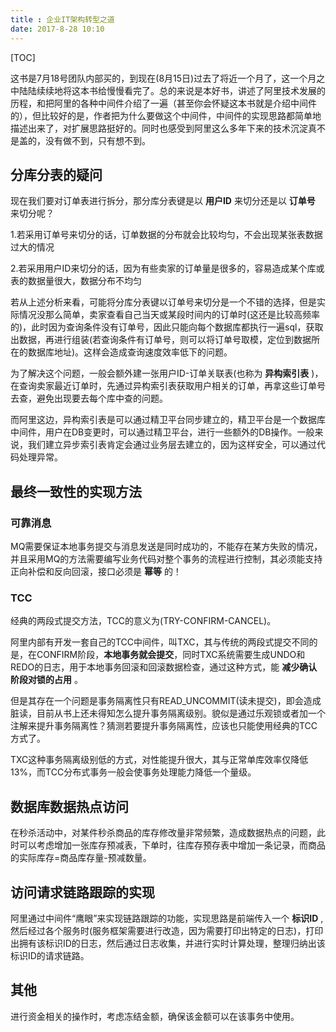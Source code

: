 ```yaml
---
title : 企业IT架构转型之道
date: 2017-8-28 10:10
---
```


[TOC]

这书是7月18号团队内部买的，到现在(8月15日)过去了将近一个月了，这一个月之中陆陆续续地将这本书给慢慢看完了。总的来说是本好书，讲述了阿里技术发展的历程，和把阿里的各种中间件介绍了一遍（甚至你会怀疑这本书就是介绍中间件的），但比较好的是，作者把为什么要做这个中间件，中间件的实现思路都简单地描述出来了，对扩展思路挺好的。同时也感受到阿里这么多年下来的技术沉淀真不是盖的，没有做不到，只有想不到。

## 分库分表的疑问

现在我们要对订单表进行拆分，那分库分表键是以 **用户ID** 来切分还是以 **订单号** 来切分呢？

1.若采用订单号来切分的话，订单数据的分布就会比较均匀，不会出现某张表数据过大的情况

2.若采用用户ID来切分的话，因为有些卖家的订单量是很多的，容易造成某个库或表的数据量很大，数据分布不均匀

若从上述分析来看，可能将分库分表键以订单号来切分是一个不错的选择，但是实际情况没那么简单，卖家查看自己当天或某段时间内的订单时(这还是比较高频率的)，此时因为查询条件没有订单号，因此只能向每个数据库都执行一遍sql，获取出数据，再进行组装(若查询条件有订单号，则可以将订单号取模，定位到数据所在的数据库地址)。这样会造成查询速度效率低下的问题。

为了解决这个问题，一般会额外建一张用户ID-订单关联表(也称为 **异构索引表** )，在查询卖家最近订单时，先通过异构索引表获取用户相关的订单，再拿这些订单号去查，避免出现要去每个库中查的问题。

而阿里这边，异构索引表是可以通过精卫平台同步建立的，精卫平台是一个数据库中间件，用户在DB变更时，可以通过精卫平台，进行一些额外的DB操作。一般来说，我们建立异步索引表肯定会通过业务层去建立的，因为这样安全，可以通过代码处理异常。

## 最终一致性的实现方法

### 可靠消息

MQ需要保证本地事务提交与消息发送是同时成功的，不能存在某方失败的情况，并且采用MQ的方法需要编写业务代码对整个事务的流程进行控制，其必须能支持正向补偿和反向回滚，接口必须是 **幂等** 的！

### TCC

经典的两段式提交方法，TCC的意义为(TRY-CONFIRM-CANCEL)。

阿里内部有开发一套自己的TCC中间件，叫TXC，其与传统的两段式提交不同的是，在CONFIRM阶段，**本地事务就会提交**，同时TXC系统需要生成UNDO和REDO的日志，用于本地事务回滚和回滚数据检查，通过这种方式，能 **减少确认阶段对锁的占用** 。

但是其存在一个问题是事务隔离性只有READ_UNCOMMIT(读未提交)，即会造成脏读，目前从书上还未得知怎么提升事务隔离级别。貌似是通过乐观锁或者加一个注解来提升事务隔离性？猜测若要提升事务隔离性，应该也只能使用经典的TCC方式了。

TXC这种事务隔离级别低的方式，对性能提升很大，其与正常单库效率仅降低13%，而TCC分布式事务一般会使事务处理能力降低一个量级。

## 数据库数据热点访问

在秒杀活动中，对某件秒杀商品的库存修改量非常频繁，造成数据热点的问题，此时可以考虑增加一张库存预减表，下单时，往库存预存表中增加一条记录，而商品的实际库存=商品库存量-预减数量。

## 访问请求链路跟踪的实现

阿里通过中间件“鹰眼”来实现链路跟踪的功能，实现思路是前端传入一个 **标识ID** ,然后经过各个服务时(服务框架需要进行改造，因为需要打印出特定的日志)，打印出拥有该标识ID的日志，然后通过日志收集，并进行实时计算处理，整理归纳出该标识ID的请求链路。

## 其他

进行资金相关的操作时，考虑冻结金额，确保该金额可以在该事务中使用。
